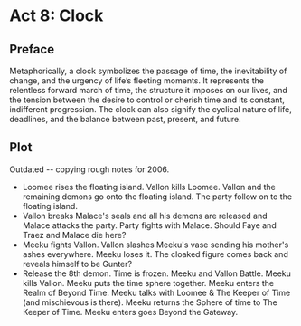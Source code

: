 # Act 8: Clock

## Preface

Metaphorically, a clock symbolizes the passage of time, the inevitability of
change, and the urgency of life’s fleeting moments. It represents the relentless
forward march of time, the structure it imposes on our lives, and the tension
between the desire to control or cherish time and its constant, indifferent
progression. The clock can also signify the cyclical nature of life, deadlines,
and the balance between past, present, and future.

## Plot

Outdated -- copying rough notes for 2006.

- Loomee rises the floating island. Vallon kills Loomee. Vallon and the
  remaining demons go onto the floating island. The party follow on to the
  floating island.
- Vallon breaks Malace's seals and all his demons are released and Malace
  attacks the party. Party fights with Malace. Should Faye and Traez and Malace
  die here?
- Meeku fights Vallon. Vallon slashes Meeku's vase sending his mother's ashes
  everywhere. Meeku loses it. The cloaked figure comes back and reveals himself
  to be Gunter?
- Release the 8th demon. Time is frozen. Meeku and Vallon Battle. Meeku kills
  Vallon. Meeku puts the time sphere together. Meeku enters the Realm of Beyond
  Time. Meeku talks with Loomee & The Keeper of Time (and mischievous is there).
  Meeku returns the Sphere of time to The Keeper of Time. Meeku enters goes
  Beyond the Gateway.
